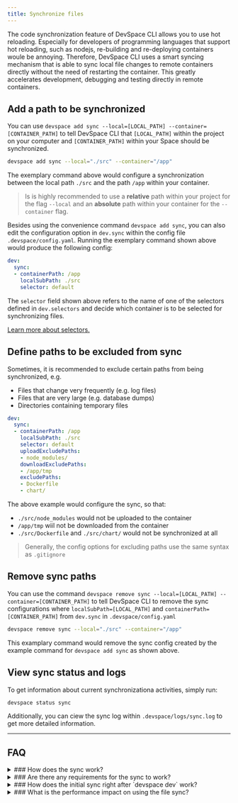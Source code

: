 ```yaml
---
title: Synchronize files
---
```


The code synchronization feature of DevSpace CLI allows you to use hot reloading. Especially for developers of programming languages that support hot reloading, such as nodejs, re-building and re-deploying containers woule be annoying. Therefore, DevSpace CLI uses a smart syncing mechanism that is able to sync local file changes to remote containers directly without the need of restarting the container. This greatly accelerates development, debugging and testing directly in remote containers.

## Add a path to be synchronized
You can use `devspace add sync --local=[LOCAL_PATH] --container=[CONTAINER_PATH]` to tell DevSpace CLI that `[LOCAL_PATH]` within the project on your computer and `[CONTAINER_PATH]` within your Space should be synchronized.
```bash
devspace add sync --local="./src" --container="/app"
```
The exemplary command above would configure a synchronization between the local path `./src` and the path `/app` within your container.

> Is is highly recommended to use a **relative** path within your project for the flag `--local` and an **absolute** path within your container for the `--container` flag.

Besides using the convenience command `devspace add sync`, you can also edit the configuration option in `dev.sync` within the config file `.devspace/config.yaml`. Running the exemplary command shown above would produce the following config:
```yaml
dev:
  sync:
  - containerPath: /app
    localSubPath: ./src
    selector: default
```
The `selector` field shown above refers to the name of one of the selectors defined in `dev.selectors` and decide which container is to be selected for synchronizing files.

[Learn more about selectors.](/docs/configuration/reference#devselectors)

## Define paths to be excluded from sync
Sometimes, it is recommended to exclude certain paths from being synchronized, e.g.
- Files that change very frequently (e.g. log files)
- Files that are very large (e.g. database dumps)
- Directories containing temporary files
```yaml
dev:
  sync:
  - containerPath: /app
    localSubPath: ./src
    selector: default
    uploadExcludePaths:
    - node_modules/
    downloadExcludePaths:
    - /app/tmp
    excludePaths:
    - Dockerfile
    - chart/
```
The above example would configure the sync, so that:
- `./src/node_modules` would not be uploaded to the container
- `/app/tmp` wiil not be downloaded from the container
- `./src/Dockerfile` and `./src/chart/` would not be synchronized at all

> Generally, the config options for excluding paths use the same syntax as `.gitignore`

## Remove sync paths
You can use the command `devspace remove sync --local=[LOCAL_PATH] --container=[CONTAINER_PATH]` to tell DevSpace CLI to remove the sync configurations where `localSubPath=[LOCAL_PATH]` and `containerPath=[CONTAINER_PATH]` from `dev.sync` in `.devspace/config.yaml`
```bash
devspace remove sync --local="./src" --container="/app"
```
This examplary command would remove the sync config created by the example command for `devspace add sync` as shown above.

## View sync status and logs
To get information about current synchronizationa activities, simply run:
```bash
devspace status sync
```
Additionally, you can ciew the sync log within `.devspace/logs/sync.log` to get more detailed information.


---
## FAQ

<details>
<summary>
### How does the sync work?
</summary>
DevSpace CLI establishes a bi-directional code synchronization between the specified local folders and the remote container folders. It automatically recognizes any changes within the specified folders during the session and will update the corresponding files locally and remotely in the background.
</details>

<details>
<summary>
### Are there any requirements for the sync to work?
</summary>
Some basic POSIX binaries have to be present in the container (which usually exist in most containers): sh, tar, cd, sleep, find, stat, mkdir, rm, cat, printf, echo, kill

Other than the binaries listed above, no server-side component for code synchronization is required, as the sync algorithm runs completely client-only within DevSpace CLI. The synchronization mechanism works with any container filesystem and no special binaries have to be installed into the containers. File watchers running within the containers like nodemon will also recognize changes made by the synchronization mechanism.
</details>

<details>
<summary>
### How does the initial sync right after `devspace dev` work?
</summary>
If synchronization is started, the sync initially compares the remote folder and the local folder and merges the contents with the following rules:
- If a file or folder exists remote, but not locally, then download file / folder
- If a file or folder exists locally, but not remote, then upload file / folder
- If a file is newer locally than remote then upload the file (The opposite case is not true, older local files are not overriden by newer remote files)
</details>


<details>
<summary>
### What is the performance impact on using the file sync?
</summary>
The sync mechanism is normally very reliable and fast. Syncing several thousand files is usually not a problem. Changes are packed together and compressed before synchronization, which improves performance especially for transferring text files. Transferring large compressed binary files is possible, however can affect performance negatively. Rename operations are currently recognized as a separate remove and create operation, which in normal workflows has at most a minor performance impact, however renaming huge folders with tens of thousands of files can impact performance negatively and should be avoided. Remote changes can sometimes have a delay of 1-2 seconds till they are downloaded, depending on how big the synchronized folder is. It should be generally avoided to sync the complete container filesystem.
</details>
